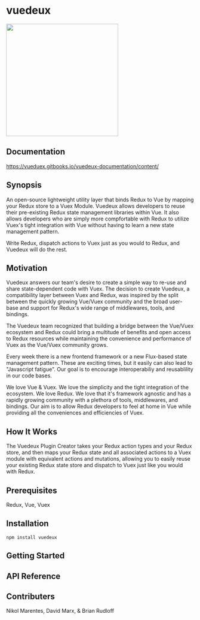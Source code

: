 # vuedeux

<img height="300" src="https://github.com/dmrx/vuedoo/raw/master/example/assets/vuedeuxsmall.png">


## Documentation
https://vueduex.gitbooks.io/vuedeux-documentation/content/

## Synopsis 

An open-source lightweight utility layer that binds Redux to Vue by mapping your Redux store to a Vuex Module.
Vuedeux allows developers to reuse their pre-existing Redux state management libraries within Vue. It also allows developers who are simply more compfortable with Redux to utilize Vuex's tight integration with Vue without having to learn a new state management pattern.

Write Redux, dispatch actions to Vuex just as you would to Redux, and Vuedeux will do the rest.

## Motivation
Vuedeux answers our team's desire to create a simple way to re-use and share state-dependent code with Vuex. The decision to create Vuedeux, a compatibility layer between Vuex and Redux, was inspired by the split between the quickly growing Vue/Vuex community and the broad user-base and support for Redux's wide range of middlewares, tools, and bindings.

The Vuedeux team recognized that building a bridge between the Vue/Vuex ecosystem and Redux could bring a multitude of benefits and open access to Redux resources while maintaining the convenience and performance of Vuex as the Vue/Vuex community grows.

Every week there is a new frontend framework or a new Flux-based state management pattern.
These are exciting times, but it easily can also lead to "Javascript fatigue". 
Our goal is to encourage interoperabiliy and reusablility in our code bases. 

We love Vue & Vuex. We love the simplicity and the tight integration of the ecosystem.
We love Redux. We love that it's framework agnostic and has a rapidly growing community with a plethora of tools, middlewares, and bindings.
Our aim is to allow Redux developers to feel at home in Vue while providing all the conveniences and efficiencies of Vuex. 


## How It Works
The Vuedeux Plugin Creator takes your Redux action types and your Redux store, and then maps your Redux state and all associated actions to a Vuex module with equivalent actions and mutations, allowing you to easily reuse your existing Redux state store and dispatch to Vuex just like you would with Redux.

## Prerequisites
Redux, Vue, Vuex

## Installation
```
npm install vuedeux
```
## Getting Started


## API Reference

## Contributers
Nikol Marentes, David Marx, & Brian Rudloff 
